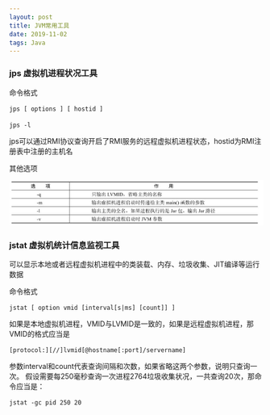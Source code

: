 ```yaml
---
layout: post
title: JVM常用工具
date: 2019-11-02
tags: Java
---
```


### **jps 虚拟机进程状况工具**

命令格式

```
jps [ options ] [ hostid ]

jps -l
```

jps可以通过RMI协议查询开启了RMI服务的远程虚拟机进程状态，hostid为RMI注册表中注册的主机名

其他选项

![](/images/posts/JVMUtils/jps.png)

### **jstat 虚拟机统计信息监视工具**

可以显示本地或者远程虚拟机进程中的类装载、内存、垃圾收集、JIT编译等运行数据

命令格式

```
jstat [ option vmid [interval[s|ms] [count]] ]
```

如果是本地虚拟机进程，VMID与LVMID是一致的，如果是远程虚拟机进程，那VMID的格式应当是

```
[protocol:][//]lvmid[@hostname[:port]/servername]
```

参数interval和count代表查询间隔和次数，如果省略这两个参数，说明只查询一次。
假设需要每250毫秒查询一次进程2764垃圾收集状况，一共查询20次，那命令应当是：

```
jstat -gc pid 250 20
```

